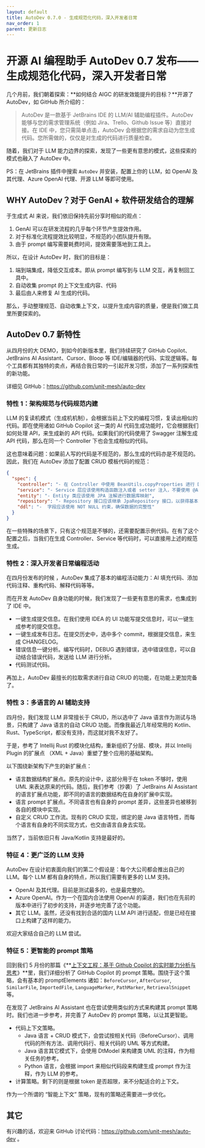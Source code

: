 ```yaml
---
layout: default
title: AutoDev 0.7.0 - 生成规范化代码，深入开发者日常
nav_order: 1
parent: 更新日志
---
```


# 开源 AI 编程助手 AutoDev 0.7 发布—— 生成规范化代码，深入开发者日常

几个月前，我们朝着探索：**如何结合 AIGC 的研发效能提升的目标？**开源了 AutoDev，如 GitHub 所介绍的：

> AutoDev 是一款基于 JetBrains IDE 的 LLM/AI 辅助编程插件。AutoDev 能够与您的需求管理系统（例如 Jira、Trello、Github Issue 等）直接对接。在 IDE 中，您只需简单点击，AutoDev 会根据您的需求自动为您生成代码。您所需做的，仅仅是对生成的代码进行质量检查。

随着，我们对于 LLM 能力边界的探索，发现了一些更有意思的模式，这些探索的模式也融入了 AutoDev 中。

PS：在 JetBrains 插件中搜索 `AutoDev` 并安装，配置上你的 LLM，如 OpenAI 及其代理、Azure OpenAI 代理、开源 LLM 等即可使用。

## WHY AutoDev？对于 GenAI + 软件研发结合的理解

于生成式 AI 来说，我们依旧保持先前分享时相似的观点：

1. GenAI 可以在研发流程的几乎每个环节产生提效作用。
2. 对于标准化流程提效比较明显，不规范的小团队提升有限。
3. 由于  prompt 编写需要耗费时间，提效需要落地到工具上。

所以，在设计 AutoDev 时，我们的目标是：

1. 端到端集成，降低交互成本。即从 prompt 编写到与 LLM 交互，再复制回工具中。
2. 自动收集 prompt 的上下文生成内容、代码
3. 最后由人来修复 AI 生成的代码。

那么，手动整理规范、自动收集上下文，以提升生成内容的质量，便是我们做工具里所要探索的。

## AutoDev 0.7 新特性

从四月份的大 DEMO，到如今的新版本里，我们持续研究了 GitHub Copilot、JetBrains AI Assistant、Cursor、Bloop 等 IDE/编辑器的代码、实现逻辑等。每个工具都有其独特的卖点，再结合我日常的一引起开发习惯，添加了一系列探索性的新功能。

详细见 GitHub：https://github.com/unit-mesh/auto-dev

### 特性 1：架构规范与**代码规范内建**

LLM 的复读机模式（生成机机制），会根据当前上下文的编程习惯，复读出相似的代码。即在使用诸如 GitHub Copilot 这一类的 AI 代码生成功能时，它会根据我们如何处理 API，来生成新的 API 代码。如果我们的代码使用了 Swagger 注解生成 API 代码，那么在同一个 Controller 下也会生成相似的代码。

这也意味着问题：如果前人写的代码是不规范的，那么生成的代码亦是不规范的。因此，我们在 AutoDev 添加了配置 CRUD 模板代码的规范：

```json
{
  "spec": {
    "controller": "- 在 Controller 中使用 BeanUtils.copyProperties 进行 DTO 转换 Entity",
    "service": "- Service 层应该使用构造函数注入或者 setter 注入，不要使用 @Autowired 注解注入。",
    "entity": "- Entity 类应该使用 JPA 注解进行数据库映射",
    "repository": "- Repository 接口应该继承 JpaRepository 接口，以获得基本的 CRUD 操作",
    "ddl": "-  字段应该使用 NOT NULL 约束，确保数据的完整性"
  }
}
```

在一些特殊的场景下，只有这个规范是不够的，还需要配置示例代码。在有了这个配置之后，当我们在生成 Controller、Service 等代码时，可以直接用上述的规范生成。

### 特性 2：深入开发者日常编程活动

在四月份发布的时候 ，AutoDev 集成了基本的编程活动能力：AI 填充代码、添加代码注释、重构代码、解释代码等等。

而在开发 AutoDev 自身功能的时候，我们发现了一些更有意思的需求，也集成到了 IDE 中。

- 一键生成提交信息。在我们使用 IDEA 的 UI 功能写提交信息时，可以一键生成参考的提交信息。
- 一键生成发布日志。在提交历史中，选中多个 commit，根据提交信息，来生成 CHANGELOG。
- 错误信息一键分析。编写代码时，DEBUG 遇到错误，选中错误信息，可以自动结合错误代码，发送给 LLM 进行分析。
- 代码测试代码。

再加上，AutoDev 最擅长的拉取需求进行自动 CRUD 的功能，在功能上更加完备了。

### 特性 3：**多语言的 AI 辅助支持**

四月份，我们发现 LLM 非常擅长于 CRUD，所以选中了 Java 语言作为测试与场景，只构建了 Java 语言的自动 CRUD 功能。而像我最近几年经常用的 Kotlin、Rust、TypeScript，都没有支持，而这就对我不友好了。

于是，参考了 Intellij Rust 的模块化结构，重新组织了分层、模块，并以 Intellij Plugin 的扩展点 （XML + Java）重塑了整个应用的基础架构。

以下围绕新架构下产生的新扩展点：

- 语言数据结构扩展点。原先的设计中，这部分用于在 token 不够时，使用 UML 来表达原来的代码。随后，我们参考（抄袭）了 JetBrains AI Assistant 的语言扩展点功能，即不同的语言的数据结构在自身的扩展中实现。
- 语言 prompt 扩展点。不同语言也有自身的 prompt 差异，这些差异也被移到各自的模块中实现。
- 自定义 CRUD 工作流。现有的 CRUD 实现，绑定的是 Java 语言特性，而每个语言有自身的不同实现方式，也交由语言自身去实现。

当然了，当前依旧只有 Java/Kotlin 支持是最好的。

### 特征 4：更广泛的 LLM 支持

AutoDev 在设计初衷面向我们的第二个假设是：每个大公司都会推出自己的 LLM。每个 LLM 都有自身的特点，所以我们需要有更多的 LLM 支持。

- OpenAI 及其代理。目前是测试最多的，也是最完整的。
- Azure OpenAI。作为一个在国内合法使用 OpenAI 的渠道，我们也在先前的版本中进行了初步的支持，并逐步地完善了这个功能。
- 其它 LLM。虽然，还没有找到合适的国内 LLM API 进行适配，但是已经在接口上构建了这样的能力。

欢迎大家结合自己的 LLM 尝试。

### 特征 5：更智能的 prompt 策略

回到我们 5 月份的那篇《**[上下文工程：基于 Github Copilot 的实时能力分析与思考](https://www.phodal.com/blog/llm-context-engineering/)》**里，我们详细分析了 GitHub Copilot 的 prompt 策略。围绕于这个策略，会有基本的 promptElements 诸如：`BeforeCursor`, `AfterCursor`, `SimilarFile`, `ImportedFile`, `LanguageMarker`, `PathMarker`, `RetrievalSnippet` 等。

在发现了 JetBrains AI Assistant 也在尝试使用类似的方式来构建其 prompt 策略时。我们也进一步参考，并完善了 AutoDev 的 prompt 策略，以让其更智能。

- 代码上下文策略。
    - Java 语言 + CRUD 模式下，会尝试按相关代码（BeforeCursor）、调用代码的所有方法、调用代码行、相关代码的 UML 等方式构建。
    - Java 语言其它模式下，会使用 DtModel 来构建类 UML 的注释，作为相关任务的参考。
    - Python 语言，会根据 import 来相似代码段来构建生成 prompt 作为注释，作为 LLM 的参考。
- 计算策略。剩下的则是根据 token 是否超限，来不分配适合的上下文。

作为一个所谓的 “智能上下文” 策略，现有的策略还需要进一步优化。

## 其它

有兴趣的话，欢迎来 GitHub 讨论代码：https://github.com/unit-mesh/auto-dev 。
